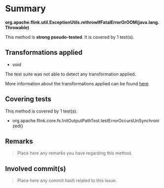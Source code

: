 # Summary
**org.apache.flink.util.ExceptionUtils.rethrowIfFatalErrorOrOOM(java.lang.Throwable)**

This method is **strong pseudo-tested**.
It is covered by 1 test(s). 


## Transformations applied

- void


The test suite was not able to detect any transformation applied.

More information about the transformations applied can be found [here](https://github.com/STAMP-project/pitest-descartes)

## Covering tests
This method is covered by 1 test(s).
* org.apache.flink.core.fs.InitOutputPathTest.testErrorOccursUnSynchronized()


## Remarks
> Place here any remarks you have regarding this method.

## Involved commit(s)

> Place here any commit hash related to this issue.
